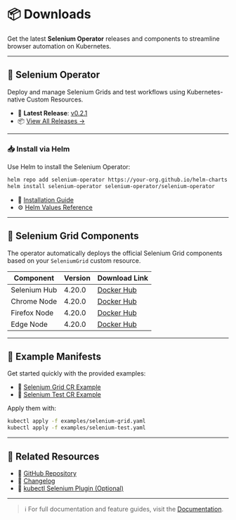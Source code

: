 
# 📦 Downloads

Get the latest **Selenium Operator** releases and components to streamline browser automation on Kubernetes.

---

## 🧠 Selenium Operator

Deploy and manage Selenium Grids and test workflows using Kubernetes-native Custom Resources.

- 🔖 **Latest Release**: [v0.2.1](https://github.com/your-org/selenium-operator/releases/latest)
- 📦 [View All Releases →](https://github.com/your-org/selenium-operator/releases)

---

### 📥 Install via Helm

Use Helm to install the Selenium Operator:

```bash
helm repo add selenium-operator https://your-org.github.io/helm-charts
helm install selenium-operator selenium-operator/selenium-operator
```

- 📖 [Installation Guide](../docs/installation.md)
- ⚙️ [Helm Values Reference](https://github.com/your-org/selenium-operator/blob/main/helm/values.yaml)

---

## 🚀 Selenium Grid Components

The operator automatically deploys the official Selenium Grid components based on your `SeleniumGrid` custom resource.

| Component      | Version | Download Link |
|----------------|---------|----------------|
| Selenium Hub   | 4.20.0  | [Docker Hub](https://hub.docker.com/r/selenium/hub) |
| Chrome Node    | 4.20.0  | [Docker Hub](https://hub.docker.com/r/selenium/node-chrome) |
| Firefox Node   | 4.20.0  | [Docker Hub](https://hub.docker.com/r/selenium/node-firefox) |
| Edge Node      | 4.20.0  | [Docker Hub](https://hub.docker.com/r/selenium/node-edge) |

---

## 🧪 Example Manifests

Get started quickly with the provided examples:

- 🧾 [Selenium Grid CR Example](https://github.com/your-org/selenium-operator/blob/main/examples/selenium-grid.yaml)
- 🧾 [Selenium Test CR Example](https://github.com/your-org/selenium-operator/blob/main/examples/selenium-test.yaml)

Apply them with:

```bash
kubectl apply -f examples/selenium-grid.yaml
kubectl apply -f examples/selenium-test.yaml
```

---

## 🔗 Related Resources

- 🧬 [GitHub Repository](https://github.com/your-org/selenium-operator)
- 🧭 [Changelog](https://github.com/your-org/selenium-operator/releases)
- 🧰 [kubectl Selenium Plugin (Optional)](https://github.com/your-org/kubectl-selenium)

---

> ℹ️ For full documentation and feature guides, visit the [Documentation](../docs/index.md).
```
